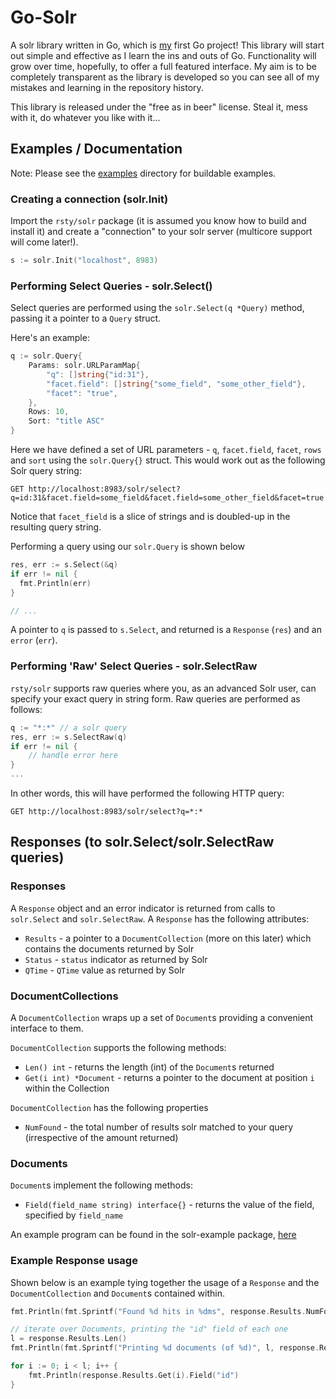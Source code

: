 # Go-Solr

A solr library written in Go, which is [my](http://rsty.org) first Go project! This library will start out simple and effective as I learn the ins and outs of Go. Functionality will grow over time, hopefully, to offer a full featured interface. My aim is to be completely transparent as the library is developed so you can see all of my mistakes and learning in the repository history.

This library is released under the "free as in beer" license. Steal it, mess with it, do whatever you like with it...

## Examples / Documentation

Note: Please see the [examples](https://github.com/rtt/Go-Solr/blob/master/rsty/solr-example) directory for buildable examples.

### Creating a connection (solr.Init)

Import the `rsty/solr` package (it is assumed you know how to build and install it) and create a "connection" to your solr server (multicore support will come later!).

```go
s := solr.Init("localhost", 8983)
```

### Performing Select Queries - solr.Select()

Select queries are performed using the `solr.Select(q *Query)` method, passing it a pointer to a `Query` struct.

Here's an example:

```go
q := solr.Query{
    Params: solr.URLParamMap{
        "q": []string{"id:31"},
        "facet.field": []string{"some_field", "some_other_field"},
        "facet": "true",
    },
    Rows: 10,
    Sort: "title ASC"
}
```

Here we have defined a set of URL parameters - `q`, `facet.field`, `facet`, `rows` and `sort` using the `solr.Query{}` struct. This would work out as the following Solr query string:

```
GET http://localhost:8983/solr/select?q=id:31&facet.field=some_field&facet.field=some_other_field&facet=true
```

Notice that `facet_field` is a slice of strings and is doubled-up in the resulting query string.

Performing a query using our `solr.Query` is shown below

```go
res, err := s.Select(&q)
if err != nil {
  fmt.Println(err)
}

// ...
```

A pointer to `q` is passed to `s.Select`, and returned is a `Response` (`res`) and an `error` (`err`).


### Performing 'Raw' Select Queries - solr.SelectRaw

`rsty/solr` supports raw queries where you, as an advanced Solr user, can specify your exact query in string form. Raw queries are performed as follows:

```go
q := "*:*" // a solr query
res, err := s.SelectRaw(q)
if err != nil {
    // handle error here
}
...
```

In other words, this will have performed the following HTTP query:

```
GET http://localhost:8983/solr/select?q=*:*
```

## Responses (to solr.Select/solr.SelectRaw queries)

### Responses

A `Response` object and an error indicator is returned from calls to `solr.Select` and `solr.SelectRaw`. A `Response` has the following attributes:

* `Results` - a pointer to a `DocumentCollection` (more on this later) which contains the documents returned by Solr
* `Status` - `status` indicator as returned by Solr
* `QTime` - `QTime` value as returned by Solr


### DocumentCollections

A `DocumentCollection` wraps up a set of `Document`s providing a convenient interface to them.

`DocumentCollection` supports the following methods:

* `Len() int` - returns the length (int) of the `Document`s returned
* `Get(i int) *Document` - returns a pointer to the document at position `i` within the Collection

`DocumentCollection` has the following properties

* `NumFound` - the total number of results solr matched to your query (irrespective of the amount returned)

### Documents

`Document`s implement the following methods:

* `Field(field_name string) interface{}` - returns the value of the field, specified by `field_name`

An example program can be found in the solr-example package, [here](https://github.com/rtt/Go-Solr/blob/master/rsty/solr-example/example.go)

### Example Response usage

Shown below is an example tying together the usage of a `Response` and the `DocumentCollection` and `Document`s contained within.

```go
fmt.Println(fmt.Sprintf("Found %d hits in %dms", response.Results.NumFound, response.QTime))

// iterate over Documents, printing the "id" field of each one
l = response.Results.Len()
fmt.Println(fmt.Sprintf("Printing %d documents (of %d)", l, response.Results.NumFound))

for i := 0; i < l; i++ {
    fmt.Println(response.Results.Get(i).Field("id")
}

```
